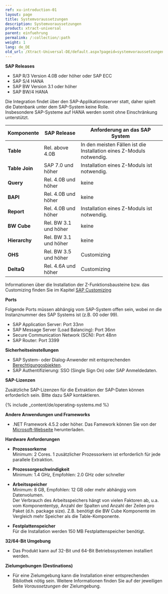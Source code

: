 ```yaml
---
ref: xu-introduction-01
layout: page
title: Systemvoraussetzungen
description: Systemvoraussetzungen
product: xtract-universal
parent: einfuehrung
permalink: /:collection/:path
weight: 1
lang: de_DE
old_url: /Xtract-Universal-DE/default.aspx?pageid=systemvoraussetzungen
---
```


**SAP Releases**
 	
- SAP R/3 Version 4.0B oder höher oder SAP ECC
- SAP S/4 HANA
- SAP BW Version 3.1 oder höher
- SAP BW/4 HANA

Die Integration findet über den SAP-Applikationsserver statt, daher spielt die Datenbank unter dem SAP-System keine Rolle.<br>
Insbesondere SAP-Systeme auf HANA werden somit ohne Einschränkung unterstützt.

| Komponente    | SAP Release            | Anforderung an das SAP System                                        |
|---------------|------------------------|----------------------------------------------------------------------|
| **Table**     | Rel. above 4.0B        | In den meisten Fällen ist die Installation eines Z-Moduls notwendig. |
| **Table Join** | SAP 7.0 und höher     | Installation eines Z-Moduls ist notwendig. |
| **Query**     | Rel. 4.0B und höher   | keine                                                               |
| **BAPI**      | Rel. 4.0B und höher   | keine                                                               |
| **Report**    | Rel. 4.0B und höher   | Installation eines Z-Moduls ist notwendig.                           |
| **BW Cube**   | Rel. BW 3.1 und höher | keine                                                               |
| **Hierarchy** | Rel. BW 3.1 und höher | keine                                                               |
| **OHS**       | Rel. BW 3.5 und höher | Customizing                                                        |
| **DeltaQ**    | Rel. 4.6A und höher  | Customizing                                                         |

Informationen über die Installation der Z-Funktionsbausteine bzw. das Customizing finden Sie im Kapitel [SAP Customizing](https://help.theobald-software.com/de/xtract-universal/sap-customizing)

**Ports**

Folgende Ports müssen abhängig vom SAP-System offen sein,
wobei *nn* die Instanznummer des SAP Systems ist (z.B. 00 oder 99). <br>

- SAP Application Server: Port 33*nn*
- SAP Message Server (Load Balancing): Port 36*nn*
- Secure Communication Network (SCN): Port 48*nn*
- SAP Router: Port 3399

**Sicherheitseinstellungen** <br> 	
- SAP System- oder Dialog-Anwender mit entsprechenden [Berechtigungosbjekten](https://kb.theobald-software.com/sap/authority-objects---sap-user-rights).
- SAP Authentifizierung: SSO (Single Sign On) oder SAP Anmeldedaten.


**SAP-Lizenzen** <br>

Zusätzliche SAP-Lizenzen für die Extraktion der SAP-Daten können erforderlich sein. Bitte dazu SAP kontaktieren.

{% include _content/de/operating-systems.md %}

**Andere Anwendungen und Frameworks** <br> 	
- .NET Framework 4.5.2 oder höher. Das Famework können Sie von der [Microsoft-Webseite](https://www.microsoft.com/de-de/download/developer-tools.aspx) herunterladen.

**Hardware Anforderungen**
 	
- **Prozessorkerne** <br>
		Minimum: 2 Cores. 
		1 zusätzlicher Prozessorkern ist erforderlich für jede parallele Extraktion. 

- **Prozessorgeschwindigkeit**  <br>
		Minimum: 1.4 GHz, Empfohlen: 2.0 GHz oder schneller 

- **Arbeitsspeicher** <br>
		Minimum: 8 GB, Empfohlen: 12 GB oder mehr abhängig vom Datenvolumen.<br>
		Der Verbrauch des Arbeitsspeichers hängt von vielen Faktoren ab, u.a. vom Komponententyp, Anzahl der Spalten und Anzahl der Zeilen pro Paket (d.h. package size). Z.B. benötigt die BW Cube Komponente im Vergleich mehr Speicher als die Table-Komponente. <br>

- **Festplattenspeicher** <br>
		Für die Installation werden 150 MB Festplattenspeicher benötigt. 

**32/64-Bit Umgebung** <br> 	
- Das Produkt kann auf 32-Bit und 64-Bit Betriebssystemen installiert werden.

**Zielumgebungen (Destinations)** <br>
- Für eine Zielumgebung kann die Installation einer entsprechenden Bibliothek nötig sein. Weitere Informationen finden Sie auf der jeweiligen Seite *Voraussetzungen* der Zielumgebung.
